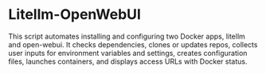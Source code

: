 # Litellm-OpenWebUI
This script automates installing and configuring two Docker apps, litellm and open-webui. It checks dependencies, clones or updates repos, collects user inputs for environment variables and settings, creates configuration files, launches containers, and displays access URLs with Docker status.
